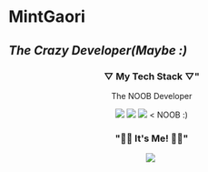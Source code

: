 # MintGaori
## _The Crazy Developer(Maybe :)_

<h3 align="center">▽ My Tech Stack ▽"</h3>

<p align="center"> The NOOB Developer </p>

<p align="center">
<img src="https://img.shields.io/badge/Python-3766AB?style=flat-square&logo=Python&logoColor=white"/></a> <img src="https://img.shields.io/badge/HTML5-E34F26?style=flat-square&logo=HTML5&logoColor=white"/></a> <img src="https://img.shields.io/badge/Flutter-02569B?style=flat-square&logo=Flutter&logoColor=white"/></a> < NOOB :)

<h3 align="center">"😶‍🌫️ It's Me! 😶‍🌫️"</h3>

<p align="center">
<a href="https://twitter.com/mintgaori"><img src="https://img.shields.io/badge/1DA1F2?style=flat-square&logo=simpleiconsTwitter&logoColor=white&link=https://twitter.com/mintgaori"/></a>&nbsp
